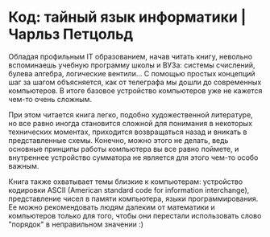# Код: тайный язык информатики | Чарльз Петцольд

Обладая профильным IT образованием, начав читать книгу, невольно вспоминаешь учебную программу школы и ВУЗа: системы счислений, булева алгебра, логические вентили... С помощью простых концепций шаг за шагом объясняется, как от телеграфа мы дошли до современных компьютеров. В итоге базовое устройство компьютеров уже не кажется чем-то очень сложным.

При этом читается книга легко, подобно художественной литературе, но все равно иногда становится сложной для понимания в некоторых технических моментах, приходится возвращаться назад и вникать в представленные схемы. Конечно, можно этого не делать, ведь основные принципы работы компьютера вы все равно поймете, и внутреннее устройство сумматора не является для этого чем-то особо важным.

Книга также охватывает темы близкие к компьютерам: устройство кодировки ASCII (American standard code for information interchange), представление чисел в памяти компьютера, языки программирования. Ее можно рекомендовать людям далеким от математики и компьютеров только для того, чтобы они перестали использовать слово "порядок" в неправильном значении :)
